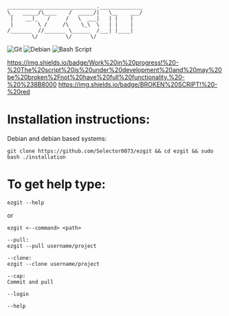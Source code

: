    _____________________________.______________
    \_   _____/\____    /  _____/|   \__    ___/
     |    __)_   /     /   \  ___|   | |    |   
     |        \ /     /\    \_\  \   | |    |   
    /_______  //_______ \______  /___| |____|   
            \/         \/      \/               
![Git](https://img.shields.io/badge/git-%23F05033.svg?style=for-the-badge&logo=git&logoColor=white)
![Debian](https://img.shields.io/badge/Debian-D70A53?style=for-the-badge&logo=debian&logoColor=white)
![Bash Script](https://img.shields.io/badge/bash_script-%23121011.svg?style=for-the-badge&logo=gnu-bash&logoColor=white)

https://img.shields.io/badge/Work%20in%20progress!%20-%20The%20script%20is%20under%20development%20and%20may%20be%20broken%2Fnot%20have%20full%20functionality.%20-%20%238B8000
https://img.shields.io/badge/BROKEN%20SCRIPT!%20-%20red


# Installation instructions:
Debian and debian based systems:
```
git clone https://github.com/Selector0073/ezgit && cd ezgit && sudo bash ./installation
```

# To get help type:
```
ezgit --help
```
or
```
ezgit <--command> <path>

--pull:
ezgit --pull username/project

--clone:
ezgit --clone username/project

--cap:
Commit and pull

--login

--help
```
